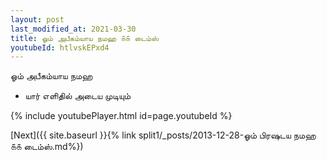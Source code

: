```yaml
---
layout: post
last_modified_at: 2021-03-30
title: ஓம் அபீகம்யாய நமஹ ௧௧ டைம்ஸ்
youtubeId: htlvskEPxd4
---
```

 
 
 ஓம் அபீகம்யாய நமஹ  
 
 -  யார் எளிதில் அடைய முடியும் 
 
  
 
  
 
 
 
 
 
 


{% include youtubePlayer.html id=page.youtubeId %}
 
[Next]({{ site.baseurl }}{% link  split1/_posts/2013-12-28-ஓம் பிரஷடய நமஹ ௧௧ டைம்ஸ்.md%})
 
